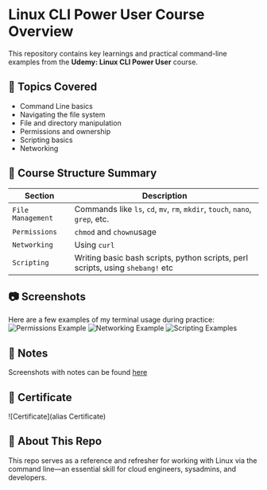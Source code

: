 # Linux CLI Power User Course Overview

This repository contains key learnings and practical command-line examples from the **Udemy: Linux CLI Power User** course.

## 🧠 Topics Covered
- Command Line basics
- Navigating the file system
- File and directory manipulation
- Permissions and ownership
- Scripting basics
- Networking

## 📁 Course Structure Summary
| Section | Description |
|--------|-------------|
| `File Management` | Commands like `ls`, `cd`, `mv`, `rm`, `mkdir`, `touch`, `nano`, `grep`, etc. |
| `Permissions` | `chmod` and  `chown`usage |
| `Networking` | Using `curl` |
| `Scripting` | Writing basic bash scripts, python scripts, perl scripts, using `shebang!` etc |

## 📷 Screenshots
Here are a few examples of my terminal usage during practice:
![Permissions Example](screenshots/permissions.png)
![Networking Example](screenshots/networking.png)
![Scripting Examples](screenshots/scripting.png)

## 📝 Notes
Screenshots with notes can be found [here](notes/linux-cli-notes.pdf)

## 📜 Certificate
![Certificate](alias Certificate)

## 💬 About This Repo
This repo serves as a reference and refresher for working with Linux via the command line—an essential skill for cloud engineers, sysadmins, and developers.

